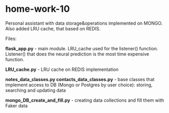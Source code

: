 # home-work-10

Personal assistant with  data storage&operations implemented on MONGO. Also added LRU cache, that based  on REDIS.

Files:

**flask_app.py** - main module. LRU_cache used for the listener() function. Listener() that does the neural prediction is the most time expensive function.

**LRU_cache.py** - LRU cache on REDIS implementation 

**notes_data_classes.py contacts_data_classes.py** - base classes that implement access to DB (Mongo or Postgres by user choice): storing, searching and updating data

**mongo_DB_create_and_fill.py** - creating data collections and fill them with Faker data
